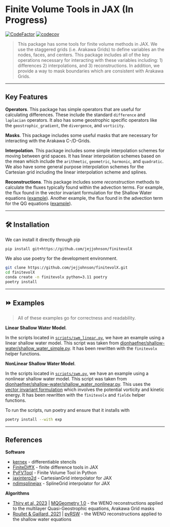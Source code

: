 # Finite Volume Tools in JAX (In Progress)
[![CodeFactor](https://www.codefactor.io/repository/github/jejjohnson/finitevolx/badge)](https://www.codefactor.io/repository/github/jejjohnson/finitevolx)
[![codecov](https://codecov.io/gh/jejjohnson/finitevolX/branch/main/graph/badge.svg?token=YGPQQEAK91)](https://codecov.io/gh/jejjohnson/finitevolX)

> This package has some tools for finite volume methods in JAX.
> We use the staggered grids (i.e. Arakawa Grids) to define variables an the nodes, faces, and centers.
> This package includes all of the key operations necessary for interacting with these variables including: 1) differences 2) interpolations, and 3) reconstructions.
> In addition, we provide a way to mask boundaries which are consistent with Arakawa Grids.



---
## Key Features

**Operators**. 
This package has simple operators that are useful for calculating differences. 
These include the standard `difference` and `laplacian` operators.
It also has some geostrophic specific operators like the `geostrophic_gradient`, the `divergence`, and `vorticity`.


**Masks**. 
This package includes some useful masks that are necessary for interacting with the Arakawa C-/D-Grids.


**Interpolation**.
This package includes some simple interpolation schemes for moving between grid spaces.
It has linear interpolation schemes based on the mean which include the `arithmetic`, `geometric`, `harmonic`, and `quadratic`.
We also have some general purpose interpolation schemes for the Cartesian grid including the linear interpolation scheme and splines.


**Reconstructions**.
This package includes some *reconstruction* methods to calculate the fluxes typically found within the advection terms.
For example, the flux found in the vector invariant formulation for the Shallow Water equations ([example](https://jejjohnson.github.io/jaxsw/sw-formulation#vector-invariant-formulation)).
Another example, the flux found in the advection term for the QG equations ([example](https://jejjohnson.github.io/jaxsw/qg-formulation#eq-qg-general)).

---
## 🛠️ Installation<a id="installation"></a>

We can install it directly through pip

```bash
pip install git+https://github.com/jejjohnson/finitevolX
```

We also use poetry for the development environment.

```bash
git clone https://github.com/jejjohnson/finitevolX.git
cd finitevolX
conda create -n finitevolx python=3.11 poetry
poetry install
```


---
## ⏩ Examples<a id="examples"></a>

> All of these examples go for correctness and readability.

**Linear Shallow Water Model**. 

In the scripts located in [`scripts/swm_linear.py`](./scripts/swm_linear.py), we have an example using a linear shallow water model. 
This script was taken from [dionhaefner/shallow-water/shallow_water_simple.py](https://github.com/dionhaefner/shallow-water/tree/master).
It has been rewritten with the `finitevolx` helper functions.

**NonLinear Shallow Water Model**.

In the scripts located in [`scripts/swm.py`](./scripts/swm.py), we have an example using a nonlinear shallow water model.
This script was taken from [dionhaefner/shallow-water/shallow_water_nonlinear.py](https://github.com/dionhaefner/shallow-water/tree/master).
This uses the [vector invariant formulation](https://jejjohnson.github.io/jaxsw/sw-formulation#vector-invariant-formulation) which involves the potential vorticity and kinetic energy.
It has been rewritten with the `finitevolx` and `fieldx` helper functions.

To run the scripts, run poetry and ensure that it installs with

```bash
poetry install --with exp
```






---
## References

**Software**

* [kernex](https://github.com/ASEM000/kernex) - differentiable stencils
* [FiniteDiffX](https://github.com/ASEM000/finitediffX) - finite difference tools in JAX
* [PyFVTool](https://github.com/simulkade/PyFVTool) - Finite Volume Tool in Python
* [jaxinterp2d](https://github.com/adam-coogan/jaxinterp2d) - CartesianGrid interpolator for JAX
* [ndimsplinejax](https://github.com/nmoteki/ndimsplinejax) - SplineGrid interpolator for JAX

**Algorithms**

* [Thiry et al, 2023](https://egusphere.copernicus.org/preprints/2023/egusphere-2023-1715/) | [MQGeometry 1.0](https://github.com/louity/MQGeometry) - the WENO reconstructions applied to the multilayer Quasi-Geostrophic equations, Arakawa Grid masks
* [Roullet & Gaillard, 2021](https://agupubs.onlinelibrary.wiley.com/doi/full/10.1029/2021MS002663) | [pyRSW](https://github.com/pvthinker/pyRSW#pyrsw) - the WENO reconstructions applied to the shallow water equations
